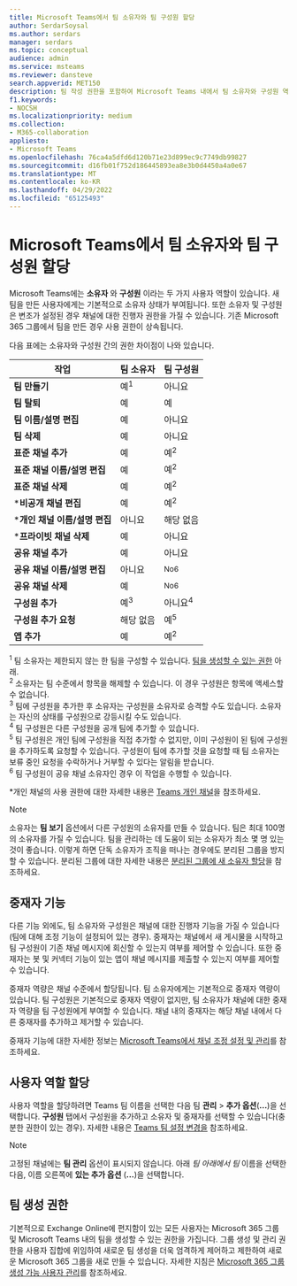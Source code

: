 ```yaml
---
title: Microsoft Teams에서 팀 소유자와 팀 구성원 할당
author: SerdarSoysal
ms.author: serdars
manager: serdars
ms.topic: conceptual
audience: admin
ms.service: msteams
ms.reviewer: dansteve
search.appverid: MET150
description: 팀 작성 권한을 포함하여 Microsoft Teams 내에서 팀 소유자와 구성원 역할 및 권한을 할당하는 방법을 알아봅니다.
f1.keywords:
- NOCSH
ms.localizationpriority: medium
ms.collection:
- M365-collaboration
appliesto:
- Microsoft Teams
ms.openlocfilehash: 76ca4a5dfd6d120b71e23d899ec9c7749db99827
ms.sourcegitcommit: d16fb01f752d186445893ea8e3b0d4450a4a0e67
ms.translationtype: MT
ms.contentlocale: ko-KR
ms.lasthandoff: 04/29/2022
ms.locfileid: "65125493"
---
```

# <a name="assign-team-owners-and-members-in-microsoft-teams"></a>Microsoft Teams에서 팀 소유자와 팀 구성원 할당

Microsoft Teams에는 **소유자** 와 **구성원** 이라는 두 가지 사용자 역할이 있습니다. 새 팀을 만든 사용자에게는 기본적으로 소유자 상태가 부여됩니다. 또한 소유자 및 구성원은 변조가 설정된 경우 채널에 대한 진행자 권한을 가질 수 있습니다. 기존 Microsoft 365 그룹에서 팀을 만든 경우 사용 권한이 상속됩니다.

다음 표에는 소유자와 구성원 간의 권한 차이점이 나와 있습니다.


|    작업                                | 팀 소유자 | 팀 구성원 |
|-----------------------------------|------------|-------------|
|          **팀 만들기**          |    예<sup>1</sup>     |     아니요      |
|          **팀 탈퇴**           |    예     |     예     |
|  **팀 이름/설명 편집**   |    예     |     아니요      |
|          **팀 삭제**          |    예     |     아니요      |
|          **표준 채널 추가**          |    예     |    예<sup>2</sup>|
| **표준 채널 이름/설명 편집** |    예     |    예<sup>2</sup>|
|        **표준 채널 삭제**         |    예     |    예<sup>2</sup>|
|          ***비공개 채널 편집**          |    예     |    예<sup>2</sup>|
| ***개인 채널 이름/설명 편집** |    아니요     |    해당 없음|
|        ***프라이빗 채널 삭제**         |    예     |    아니요|
|          **공유 채널 추가**          |    예     |    아니요|
| **공유 채널 이름/설명 편집** |    아니요     |    <sup>No6</sup>|
|        **공유 채널 삭제**         |    예     |    <sup>No6</sup>|
|          **구성원 추가**          |  예<sup>3</sup>   |     아니요<sup>4</sup>    |
|          **구성원 추가 요청**          |  해당 없음   |     예<sup>5</sup>     |
|           **앱 추가**            |    예     |    예<sup>2</sup>|

<sup>1</sup> 팀 소유자는 제한되지 않는 한 팀을 구성할 수 있습니다. [팀을 생성할 수 있는 권한](#permissions-to-create-teams) 아래.<br>
<sup>2</sup> 소유자는 팀 수준에서 항목을 해제할 수 있습니다. 이 경우 구성원은 항목에 액세스할 수 없습니다.<br>
<sup>3</sup> 팀에 구성원을 추가한 후 소유자는 구성원을 소유자로 승격할 수도 있습니다. 소유자는 자신의 상태를 구성원으로 강등시킬 수도 있습니다.<br>
<sup>4</sup> 팀 구성원은 다른 구성원을 공개 팀에 추가할 수 있습니다.<br>
<sup>5</sup> 팀 구성원은 개인 팀에 구성원을 직접 추가할 수 없지만, 이미 구성원이 된 팀에 구성원을 추가하도록 요청할 수 있습니다. 구성원이 팀에 추가할 것을 요청할 때 팀 소유자는 보류 중인 요청을 수락하거나 거부할 수 있다는 알림을 받습니다.<br>
<sup>6</sup> 팀 구성원이 공유 채널 소유자인 경우 이 작업을 수행할 수 있습니다.

*개인 채널의 사용 권한에 대한 자세한 내용은 [Teams 개인 채널](private-channels.md)을 참조하세요.

> [!NOTE]
> 소유자는 **팀 보기** 옵션에서 다른 구성원의 소유자를 만들 수 있습니다. 팀은 최대 100명의 소유자를 가질 수 있습니다. 팀을 관리하는 데 도움이 되는 소유자가 최소 몇 명 있는 것이 좋습니다. 이렇게 하면 단독 소유자가 조직을 떠나는 경우에도 분리된 그룹을 방지할 수 있습니다. 분리된 그룹에 대한 자세한 내용은 [분리된 그룹에 새 소유자 할당](https://support.office.com/article/Assign-a-new-owner-to-an-orphaned-group-86bb3db6-8857-45d1-95c8-f6d540e45732)을 참조하세요.

## <a name="moderator-capabilities"></a>중재자 기능

다른 기능 외에도, 팀 소유자와 구성원은 채널에 대한 진행자 기능을 가질 수 있습니다(팀에 대해 조정 기능이 설정되어 있는 경우). 중재자는 채널에서 새 게시물을 시작하고 팀 구성원이 기존 채널 메시지에 회신할 수 있는지 여부를 제어할 수 있습니다. 또한 중재자는 봇 및 커넥터 기능이 있는 앱이 채널 메시지를 제출할 수 있는지 여부를 제어할 수 있습니다.

중재자 역량은 채널 수준에서 할당됩니다. 팀 소유자에게는 기본적으로 중재자 역량이 있습니다. 팀 구성원은 기본적으로 중재자 역량이 없지만, 팀 소유자가 채널에 대한 중재자 역량을 팀 구성원에게 부여할 수 있습니다. 채널 내의 중재자는 해당 채널 내에서 다른 중재자를 추가하고 제거할 수 있습니다.

중재자 기능에 대한 자세한 정보는 [Microsoft Teams에서 채널 조정 설정 및 관리](manage-channel-moderation-in-teams.md)를 참조하세요.

## <a name="assign-a-user-role"></a>사용자 역할 할당

사용자 역할을 할당하려면 Teams 팀 이름을 선택한 다음 팀 **관리** > **추가 옵션**(**...**)을 선택합니다. **구성원** 탭에서 구성원을 추가하고 소유자 및 중재자를 선택할 수 있습니다(충분한 권한이 있는 경우). 자세한 내용은 [Teams 팀 설정 변경을](https://support.office.com/article/ce053b04-1b8e-4796-baa8-90dc427b3acc) 참조하세요.

> [!NOTE]
> 고정된 채널에는 **팀 관리** 옵션이 표시되지 않습니다. 아래 *팀 아래에서 팀* 이름을 선택한 다음, 이름 오른쪽에 **있는 추가 옵션** (**...**)을 선택합니다.

## <a name="permissions-to-create-teams"></a>팀 생성 권한

기본적으로 Exchange Online에 편지함이 있는 모든 사용자는 Microsoft 365 그룹 및 Microsoft Teams 내의 팀을 생성할 수 있는 권한을 가집니다. 그룹 생성 및 관리 권한을 사용자 집합에 위임하여 새로운 팀 생성을 더욱 엄격하게 제어하고 제한하여 새로운 Microsoft 365 그룹을 새로 만들 수 있습니다. 자세한 지침은 [Microsoft 365 그룹 생성 가능 사용자 관리](https://support.office.com/article/manage-who-can-create-office-365-groups-4c46c8cb-17d0-44b5-9776-005fced8e618)를 참조하세요.
